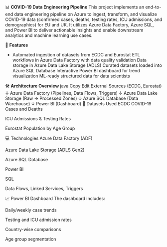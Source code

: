 📊 **COVID-19 Data Engineering Pipeline**
This project implements an end-to-end data engineering pipeline on Azure to ingest, transform, and visualize COVID-19 data (confirmed cases, deaths, testing rates, ICU admissions, and demographics) for EU and UK. It utilizes Azure Data Factory, Azure SQL, and Power BI to deliver actionable insights and enable downstream analytics and machine learning use cases.

🚀 **Features**
* Automated ingestion of datasets from ECDC and Eurostat
ETL workflows in Azure Data Factory with data quality validation
Data storage in Azure Data Lake Storage (ADLS)
Curated datasets loaded into Azure SQL Database
Interactive Power BI dashboard for trend visualization
ML-ready structured data for data scientists

🛠️ **Architecture Overview**
java
Copy
Edit
External Sources (ECDC, Eurostat)
        ↓
Azure Data Factory (Pipelines, Data Flows, Triggers)
        ↓
Azure Data Lake Storage (Raw → Processed Zones)
        ↓
Azure SQL Database (Data Warehouse)
        ↓
Power BI (Dashboard)
📂 Datasets Used
ECDC COVID-19 Cases and Deaths

ICU Admissions & Testing Rates

Eurostat Population by Age Group

💻 Technologies
Azure Data Factory (ADF)

Azure Data Lake Storage (ADLS Gen2)

Azure SQL Database

Power BI

SQL

Data Flows, Linked Services, Triggers

📈 Power BI Dashboard
The dashboard includes:

Daily/weekly case trends

Testing and ICU admission rates

Country-wise comparisons

Age group segmentation
